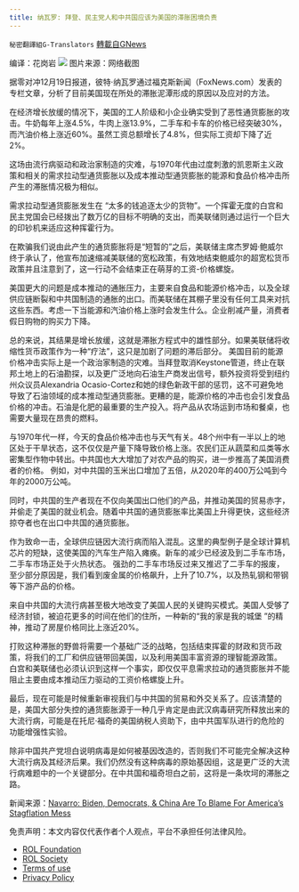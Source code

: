 ```yaml
---
title: 纳瓦罗: 拜登、民主党人和中共国应该为美国的滞胀困境负责
---
```

`秘密翻譯組G-Translators` [轉載自GNews](https://gnews.org/zh-hans/1773848/)

编译：花岗岩
![](https://assets.gnews.org/wp-content/uploads/2021/12/图片1-100.png)
图片来源：网络截图

据零对冲12月19日报道，彼特·纳瓦罗通过福克斯新闻（FoxNews.com）发表的专栏文章，分析了目前美国现在所处的滞胀泥潭形成的原因以及应对的方法。

在经济增长放缓的情况下，美国的工人阶级和小企业确实受到了恶性通货膨胀的攻击。牛奶每年上涨4.5%，牛肉上涨13.9%，二手车和卡车的价格已经突破30%，而汽油价格上涨近60%。虽然工资总额增长了4.8%，但实际工资却下降了近2%。

这场由流行病驱动和政治家制造的灾难，与1970年代由过度刺激的凯恩斯主义政策和相关的需求拉动型通货膨胀以及成本推动型通货膨胀的能源和食品价格冲击所产生的滞胀情况极为相似。

需求拉动型通货膨胀发生在 “太多的钱追逐太少的货物”。一个挥霍无度的白宫和民主党国会已经拨出了数万亿的目标不明确的支出，而美联储则通过运行一个巨大的印钞机来适应这种挥霍行为。

在欺骗我们说由此产生的通货膨胀将是“短暂的”之后，美联储主席杰罗姆·鲍威尔终于承认了，他宣布加速缩减美联储的宽松政策，有效地结束鲍威尔的超宽松货币政策并且注意到了，这一行动不会结束正在萌芽的工资-价格螺旋。

美国更大的问题是成本推动的通胀压力，主要来自食品和能源价格冲击，以及全球供应链断裂和中共国制造的通胀的出口。而美联储在其棚子里没有任何工具来对抗这些东西。考虑一下当能源和汽油价格上涨时会发生什么。企业削减产量，消费者假日购物的购买力下降。

总的来说，其结果是增长放缓，这就是滞胀方程式中的雄性部分。如果美联储将收缩性货币政策作为一种“疗法”，这只是加剧了问题的滞后部分。 美国目前的能源价格冲击实际上是一个政治家制造的灾难。当拜登取消Keystone管道，终止在联邦土地上的石油勘探，以及更广泛地向石油生产商发出信号，额外投资将受到纽约州众议员Alexandria Ocasio-Cortez和她的绿色新政干部的惩罚，这不可避免地导致了石油领域的成本推动型通货膨胀。更糟的是，能源价格的冲击也会引发食品价格的冲击。石油是化肥的最重要的生产投入。将产品从农场运到市场和餐桌，也需要大量现在昂贵的燃料。

与1970年代一样，今天的食品价格冲击也与天气有关。48个州中有一半以上的地区处于干旱状态，这不仅仅是产量下降导致价格上涨。农民们正从蔬菜和瓜类等水密集型作物中转出。中共国也大大增加了对农产品的购买，进一步推高了美国消费者的价格。 例如，对中共国的玉米出口增加了五倍，从2020年的400万公吨到今年的2000万公吨。

同时，中共国的生产者现在不仅向美国出口他们的产品，并推动美国的贸易赤字，并偷走了美国的就业机会。随着中共国的通货膨胀率比美国上升得更快，这些经济掠夺者也在出口中共国的通货膨胀。

作为致命一击，全球供应链因大流行病而陷入混乱。这里的典型例子是全球计算机芯片的短缺，这使美国的汽车生产陷入瘫痪。新车的减少已经波及到二手车市场，二手车市场正处于火热状态。 强劲的二手车市场反过来又推迟了二手车的报废，至少部分原因是，我们看到废金属的价格飙升，上升了10.7%，以及热轧钢和带钢等下游产品的价格。

来自中共国的大流行病甚至极大地改变了美国人民的关键购买模式。美国人受够了经济封锁，被迫花更多的时间在他们的住所，一种新的“我的家是我的城堡 ”的精神，推动了房屋价格同比上涨近20%。

打败这种滞胀的野兽将需要一个基础广泛的战略，包括结束挥霍的财政和货币政策，将我们的工厂和供应链带回美国，以及利用美国丰富资源的理智能源政策。 白宫和美联储也必须认识到这样一个事实，即仅仅平息需求拉动的通货膨胀并不能阻止主要由成本推动压力驱动的工资价格螺旋上升。

最后，现在可能是时候重新审视我们与中共国的贸易和外交关系了。应该清楚的是，美国大部分失控的通货膨胀源于一种几乎肯定是由武汉病毒研究所释放出来的大流行病，可能是在托尼·福奇的美国纳税人资助下，由中共国军队进行的危险的功能增强性实验。

除非中国共产党坦白说明病毒是如何被基因改造的，否则我们不可能完全解决这种大流行病及其经济后果。我们仍然没有这种病毒的原始基因组，这是更广泛的大流行病难题中的一个关键部分。在中共国和福奇坦白之前，这将是一条坎坷的滞胀之路。

新闻来源：[Navarro: Biden, Democrats, & China Are To Blame For America’s Stagflation Mess](https://www.zerohedge.com/political/navarro-biden-democrats-china-are-blame-americas-stagflation-mess)

 

免责声明：本文内容仅代表作者个人观点，平台不承担任何法律风险。

- [ROL Foundation](https://rolfoundation.org/)
- [ROL Society](https://rolsociety.org/)
- [Terms of use](https://gnews.org/terms-of-use-3/)
- [Privacy Policy](https://gnews.org/privacy-policy/)
